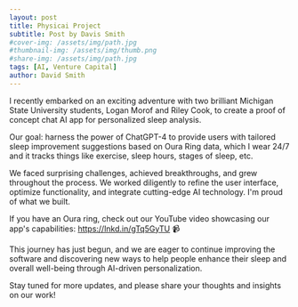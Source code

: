 ```yaml
---
layout: post
title: Physicai Project
subtitle: Post by Davis Smith
#cover-img: /assets/img/path.jpg
#thumbnail-img: /assets/img/thumb.png
#share-img: /assets/img/path.jpg
tags: [AI, Venture Capital]
author: David Smith
---
```


I recently embarked on an exciting adventure with two brilliant Michigan State University students, Logan Morof
and Riley Cook, to create a proof of concept chat AI app for personalized sleep analysis.

Our goal: harness the power of ChatGPT-4 to provide users with tailored sleep improvement suggestions based on Oura Ring data, which I wear 24/7 and it tracks things like exercise, sleep hours, stages of sleep, etc.

We faced surprising challenges, achieved breakthroughs, and grew throughout the process. We worked diligently to refine the user interface, optimize functionality, and integrate cutting-edge AI technology. I'm proud of what we built.

If you have an Oura ring, check out our YouTube video showcasing our app's capabilities: https://lnkd.in/gTq5GyTU 📹

This journey has just begun, and we are eager to continue improving the software and discovering new ways to help people enhance their sleep and overall well-being through AI-driven personalization.

Stay tuned for more updates, and please share your thoughts and insights on our work! 